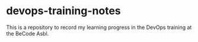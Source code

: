 # devops-training-notes

This is a repository to record my learning progress in the DevOps training at the BeCode Asbl.
